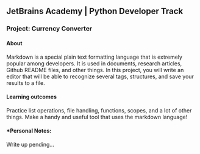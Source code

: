 ## JetBrains Academy | Python Developer Track

### Project: Currency Converter

#### About
Markdown is a special plain text formatting language that is extremely popular among developers. It is used in documents, research articles, Github README files, and other things. In this project, you will write an editor that will be able to recognize several tags, structures, and save your results to a file.

#### Learning outcomes
Practice list operations, file handling, functions, scopes, and a lot of other things. Make a handy and useful tool that uses the markdown language!

#### *Personal Notes:
Write up pending...
